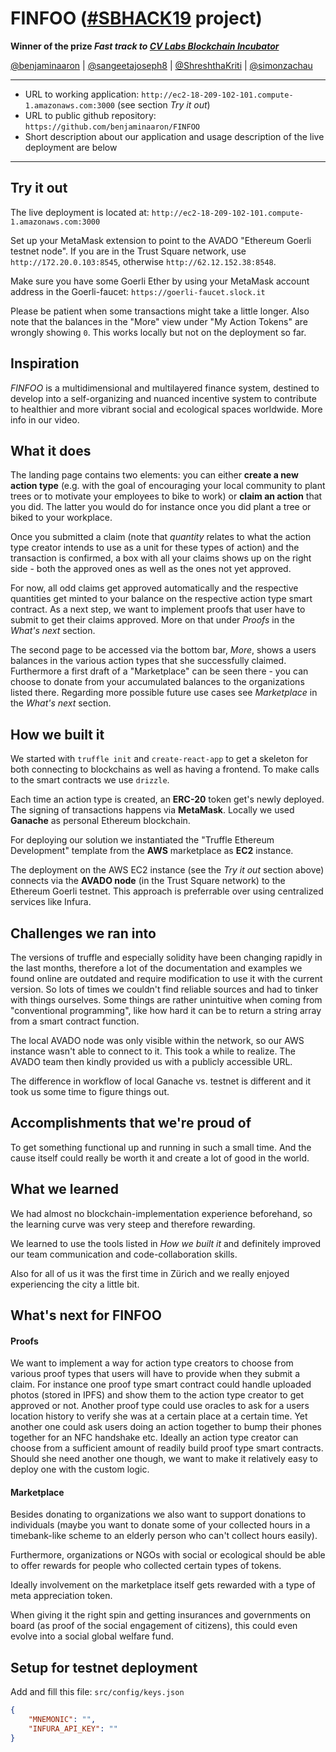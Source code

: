 # FINFOO ([#SBHACK19](https://hackathon.trustsquare.ch/) project)

**Winner of the prize *Fast track to [CV Labs Blockchain Incubator](https://cvvc.com/index.php/cv-labs/our-project-one/programm)***

[@benjaminaaron](https://github.com/benjaminaaron) |  [@sangeetajoseph8](https://github.com/sangeetajoseph8) | [@ShreshthaKriti](https://github.com/ShreshthaKriti) | [@simonzachau](https://github.com/simonzachau)

---
- URL to working application: `http://ec2-18-209-102-101.compute-1.amazonaws.com:3000` (see section *Try it out*)
- URL to public github repository: `https://github.com/benjaminaaron/FINFOO`
- Short description about our application and usage description of the live deployment are below
---

## Try it out

The live deployment is located at:
`http://ec2-18-209-102-101.compute-1.amazonaws.com:3000`

Set up your MetaMask extension to point to the AVADO "Ethereum Goerli testnet node". If you are in the Trust Square network, use `http://172.20.0.103:8545`, otherwise `http://62.12.152.38:8548`.

Make sure you have some Goerli Ether by using your MetaMask account address in the Goerli-faucet: `https://goerli-faucet.slock.it`

Please be patient when some transactions might take a little longer. Also note that the balances in the "More" view under "My Action Tokens" are wrongly showing `0`. This works locally but not on the deployment so far.

## Inspiration

*FINFOO* is a multidimensional and multilayered finance system, destined to develop into a self-organizing and nuanced incentive system to contribute to healthier and more vibrant social and ecological spaces worldwide. More info in our video.

## What it does

The landing page contains two elements: you can either **create a new action type** (e.g. with the goal of encouraging your local community to plant trees or to motivate your employees to bike to work) or **claim an action** that you did. The latter you would do for instance once you did plant a tree or biked to your workplace.

Once you submitted a claim (note that *quantity* relates to what the action type creator intends to use as a unit for these types of action) and the transaction is confirmed, a box with all your claims shows up on the right side - both the approved ones as well as the ones not yet approved.

For now, all odd claims get approved automatically and the respective quantities get minted to your balance on the respective action type smart contract. As a next step, we want to implement proofs that user have to submit to get their claims approved. More on that under *Proofs* in the *What's next* section.

The second page to be accessed via the bottom bar, *More*, shows a users balances in the various action types that she successfully claimed. Furthermore a first draft of a "Marketplace" can be seen there - you can choose to donate from your accumulated balances to the organizations listed there. Regarding more possible future use cases see *Marketplace* in the *What's next* section.

## How we built it

We started with `truffle init` and `create-react-app` to get a skeleton for both connecting to blockchains as well as having a frontend. To make calls to the smart contracts we use `drizzle`.

Each time an action type is created, an **ERC-20** token get's newly deployed. The signing of transactions happens via **MetaMask**. Locally we used **Ganache** as personal Ethereum blockchain.

For deploying our solution we instantiated the "Truffle Ethereum Development" template from the **AWS** marketplace as **EC2** instance.

The deployment on the AWS EC2 instance (see the *Try it out* section above) connects via the **AVADO node** (in the Trust Square network) to the Ethereum Goerli testnet. This approach is preferrable over using centralized services like Infura.

## Challenges we ran into

The versions of truffle and especially solidity have been changing rapidly in the last months, therefore a lot of the documentation and examples we found online are outdated and require modification to use it with the current version. So lots of times we couldn't find reliable sources and had to tinker with things ourselves. Some things are rather unintuitive when coming from "conventional programming", like how hard it can be to return a string array from a smart contract function.

The local AVADO node was only visible within the network, so our AWS instance wasn't able to connect to it. This took a while to realize. The AVADO team then kindly provided us with a publicly accessible URL.

The difference in workflow of local Ganache vs. testnet is different and it took us some time to figure things out.

## Accomplishments that we're proud of

To get something functional up and running in such a small time. And the cause itself could really be worth it and create a lot of good in the world.
 
## What we learned

We had almost no blockchain-implementation experience beforehand, so the learning curve was very steep and therefore rewarding.

We learned to use the tools listed in *How we built it* and definitely improved our team communication and code-collaboration skills.

Also for all of us it was the first time in Zürich and we really enjoyed experiencing the city a little bit.

## What's next for FINFOO

#### Proofs
We want to implement a way for action type creators to choose from various proof types that users will have to provide when they submit a claim. For instance one proof type smart contract could handle uploaded photos (stored in IPFS) and show them to the action type creator to get approved or not. Another proof type could use oracles to ask for a users location history to verify she was at a certain place at a certain time. Yet another one could ask users doing an action together to bump their phones together for an NFC handshake etc. Ideally an action type creator can choose from a sufficient amount of readily build proof type smart contracts. Should she need another one though, we want to make it relatively easy to deploy one with the custom logic.

#### Marketplace
Besides donating to organizations we also want to support donations to individuals (maybe you want to donate some of your collected hours in a timebank-like scheme to an elderly person who can't collect hours easily). 

Furthermore, organizations or NGOs with social or ecological should be able to offer rewards for people who collected certain types of tokens.

Ideally involvement on the marketplace itself gets rewarded with a type of meta appreciation token.

When giving it the right spin and getting insurances and governments on board (as proof of the social engagement of citizens), this could even evolve into a social global welfare fund.

## Setup for testnet deployment

Add and fill this file: `src/config/keys.json`
```json
{
    "MNEMONIC": "",
    "INFURA_API_KEY": ""
}
```

